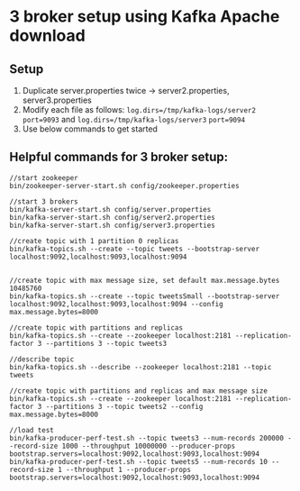 # 3 broker setup using Kafka Apache download
## Setup
1. Duplicate server.properties twice -> server2.properties, server3.properties
2. Modify each file as follows: `log.dirs=/tmp/kafka-logs/server2` `port=9093` and `log.dirs=/tmp/kafka-logs/server3` `port=9094`
3. Use below commands to get started

## Helpful commands for 3 broker setup:
```
//start zookeeper
bin/zookeeper-server-start.sh config/zookeeper.properties

//start 3 brokers
bin/kafka-server-start.sh config/server.properties
bin/kafka-server-start.sh config/server2.properties
bin/kafka-server-start.sh config/server3.properties

//create topic with 1 partition 0 replicas
bin/kafka-topics.sh --create --topic tweets --bootstrap-server localhost:9092,localhost:9093,localhost:9094


//create topic with max message size, set default max.message.bytes 10485760
bin/kafka-topics.sh --create --topic tweetsSmall --bootstrap-server localhost:9092,localhost:9093,localhost:9094 --config max.message.bytes=8000

//create topic with partitions and replicas
bin/kafka-topics.sh --create --zookeeper localhost:2181 --replication-factor 3 --partitions 3 --topic tweets3

//describe topic
bin/kafka-topics.sh --describe --zookeeper localhost:2181 --topic tweets

//create topic with partitions and replicas and max message size
bin/kafka-topics.sh --create --zookeeper localhost:2181 --replication-factor 3 --partitions 3 --topic tweets2 --config max.message.bytes=8000

//load test
bin/kafka-producer-perf-test.sh --topic tweets3 --num-records 200000 --record-size 1000 --throughput 10000000 --producer-props bootstrap.servers=localhost:9092,localhost:9093,localhost:9094
bin/kafka-producer-perf-test.sh --topic tweets5 --num-records 10 --record-size 1 --throughput 1 --producer-props bootstrap.servers=localhost:9092,localhost:9093,localhost:9094
```
